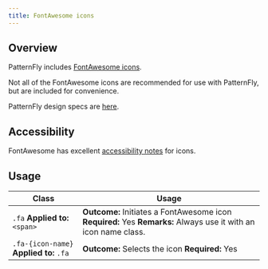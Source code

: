 ```yaml
---
title: FontAwesome icons
---
```

## Overview

PatternFly includes [FontAwesome icons](http://fontawesome.io/).

Not all of the FontAwesome icons are recommended for use with PatternFly, but are included for convenience.

PatternFly design specs are [here](https://www.patternfly.org/styles/icons/).

## Accessibility

FontAwesome has excellent [accessibility notes](http://fontawesome.io/accessibility/) for icons.

## Usage

| Class | Usage |
| -- | -- |
| `.fa` **Applied to:** `<span>` |  **Outcome:** Initiates a FontAwesome icon **Required:** Yes **Remarks:** Always use it with an icon name class. |
| `.fa-{icon-name}` **Applied to:** `.fa` | **Outcome:** Selects the icon **Required:** Yes |
